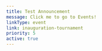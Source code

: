 ```yaml
---
title: Test Announcement
message: Click me to go to Events!
linkType: event
link: inauguration-tournament
priority: 5
active: true
---
```

